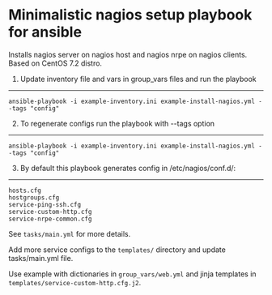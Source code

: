 Minimalistic nagios setup playbook for ansible
==============================================

Installs nagios server on nagios host and nagios nrpe on nagios clients.
Based on CentOS 7.2 distro.


1. Update inventory file and vars in group_vars files and run the playbook
---

```
ansible-playbook -i example-inventory.ini example-install-nagios.yml --tags "config"                                           
```

2. To regenerate configs run the playbook with --tags option
---

```
ansible-playbook -i example-inventory.ini example-install-nagios.yml --tags "config"                                           
```

3. By default this playbook generates config in /etc/nagios/conf.d/: 
---

```
hosts.cfg                                                                                                                      
hostgroups.cfg                                                                                                                 
service-ping-ssh.cfg                                                                                                           
service-custom-http.cfg                                                                                                        
service-nrpe-common.cfg                                                                                                        
```

See `tasks/main.yml` for more details.

Add more service configs to the `templates/` directory and update tasks/main.yml file.

Use example with dictionaries in `group_vars/web.yml` and jinja templates in `templates/service-custom-http.cfg.j2`.
